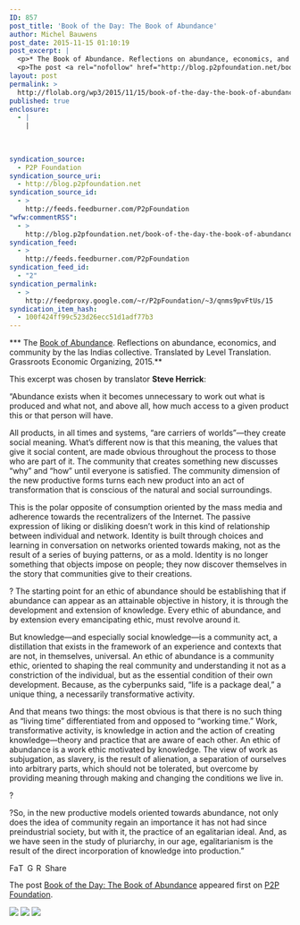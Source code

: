 ```yaml
---
ID: 857
post_title: 'Book of the Day: The Book of Abundance'
author: Michel Bauwens
post_date: 2015-11-15 01:10:19
post_excerpt: |
  <p>* The Book of Abundance. Reflections on abundance, economics, and community by the las Indias collective. Translated by Level Translation. Grassroots Economic Organizing, 2015. This excerpt was chosen by translator Steve Herrick: &ldquo;Abundance exists when it becomes unnecessary to work out what is produced and what not, and above all, how much access to a [&hellip;]</p>
  <p>The post <a rel="nofollow" href="http://blog.p2pfoundation.net/book-of-the-day-the-book-of-abundance/2015/11/15">Book of the Day: The Book of Abundance</a> appeared first on <a rel="nofollow" href="http://blog.p2pfoundation.net/">P2P Foundation</a>.</p>
layout: post
permalink: >
  http://flolab.org/wp3/2015/11/15/book-of-the-day-the-book-of-abundance-2/
published: true
enclosure:
  - |
    |
        
        
        
syndication_source:
  - P2P Foundation
syndication_source_uri:
  - http://blog.p2pfoundation.net
syndication_source_id:
  - >
    http://feeds.feedburner.com/P2pFoundation
"wfw:commentRSS":
  - >
    http://blog.p2pfoundation.net/book-of-the-day-the-book-of-abundance/2015/11/15/feed
syndication_feed:
  - >
    http://feeds.feedburner.com/P2pFoundation
syndication_feed_id:
  - "2"
syndication_permalink:
  - >
    http://feedproxy.google.com/~r/P2pFoundation/~3/qnms9pvFtUs/15
syndication_item_hash:
  - 100f424ff99c523d26ecc51d1adf77b3
---
```

*** The [Book of Abundance][1]. Reflections on abundance, economics, and community by the las Indias collective. Translated by Level Translation. Grassroots Economic Organizing, 2015.**

This excerpt was chosen by translator **Steve Herrick**:

“Abundance exists when it becomes unnecessary to work out what is produced and what not, and above all, how much access to a given product this or that person will have.

All products, in all times and systems, “are carriers of worlds”—they create social meaning. What’s different now is that this meaning, the values that give it social content, are made obvious throughout the process to those who are part of it. The community that creates something new discusses “why” and “how” until everyone is satisfied. The community dimension of the new productive forms turns each new product into an act of transformation that is conscious of the natural and social surroundings.

This is the polar opposite of consumption oriented by the mass media and adherence towards the recentralizers of the Internet. The passive expression of liking or disliking doesn’t work in this kind of relationship between individual and network. Identity is built through choices and learning in conversation on networks oriented towards making, not as the result of a series of buying patterns, or as a mold. Identity is no longer something that objects impose on people; they now discover themselves in the story that communities give to their creations.

? The starting point for an ethic of abundance should be establishing that if abundance can appear as an attainable objective in history, it is through the development and extension of knowledge. Every ethic of abundance, and by extension every emancipating ethic, must revolve around it.

But knowledge—and especially social knowledge—is a community act, a distillation that exists in the framework of an experience and contexts that are not, in themselves, universal. An ethic of abundance is a community ethic, oriented to shaping the real community and understanding it not as a constriction of the individual, but as the essential condition of their own development. Because, as the cyberpunks said, “life is a package deal,” a unique thing, a necessarily transformative activity.

And that means two things: the most obvious is that there is no such thing as “living time” differentiated from and opposed to “working time.” Work, transformative activity, is knowledge in action and the action of creating knowledge—theory and practice that are aware of each other. An ethic of abundance is a work ethic motivated by knowledge. The view of work as subjugation, as slavery, is the result of alienation, a separation of ourselves into arbitrary parts, which should not be tolerated, but overcome by providing meaning through making and changing the conditions we live in.

?

?So, in the new productive models oriented towards abundance, not only does the idea of community regain an importance it has not had since preindustrial society, but with it, the practice of an egalitarian ideal. And, as we have seen in the study of pluriarchy, in our age, egalitarianism is the result of the direct incorporation of knowledge into production.”

<a class="a2a_button_facebook" href="http://www.addtoany.com/add_to/facebook?linkurl=http%3A%2F%2Fblog.p2pfoundation.net%2Fbook-of-the-day-the-book-of-abundance%2F2015%2F11%2F15&linkname=Book%20of%20the%20Day%3A%20The%20Book%20of%20Abundance" title="Facebook" rel="nofollow"><img src="http://blog.p2pfoundation.net/wp-content/plugins/add-to-any/icons/facebook.png" width="16" height="16" alt="Facebook" /></a><a class="a2a_button_twitter" href="http://www.addtoany.com/add_to/twitter?linkurl=http%3A%2F%2Fblog.p2pfoundation.net%2Fbook-of-the-day-the-book-of-abundance%2F2015%2F11%2F15&linkname=Book%20of%20the%20Day%3A%20The%20Book%20of%20Abundance" title="Twitter" rel="nofollow"><img src="http://blog.p2pfoundation.net/wp-content/plugins/add-to-any/icons/twitter.png" width="16" height="16" alt="Twitter" /></a><a class="a2a_button_google_plus" href="http://www.addtoany.com/add_to/google_plus?linkurl=http%3A%2F%2Fblog.p2pfoundation.net%2Fbook-of-the-day-the-book-of-abundance%2F2015%2F11%2F15&linkname=Book%20of%20the%20Day%3A%20The%20Book%20of%20Abundance" title="Google+" rel="nofollow"><img src="http://blog.p2pfoundation.net/wp-content/plugins/add-to-any/icons/google_plus.png" width="16" height="16" alt="Google+" /></a><a class="a2a_button_reddit" href="http://www.addtoany.com/add_to/reddit?linkurl=http%3A%2F%2Fblog.p2pfoundation.net%2Fbook-of-the-day-the-book-of-abundance%2F2015%2F11%2F15&linkname=Book%20of%20the%20Day%3A%20The%20Book%20of%20Abundance" title="Reddit" rel="nofollow"><img src="http://blog.p2pfoundation.net/wp-content/plugins/add-to-any/icons/reddit.png" width="16" height="16" alt="Reddit" /></a><a class="a2a_dd a2a_target addtoany_share_save" href="https://www.addtoany.com/share#url=http%3A%2F%2Fblog.p2pfoundation.net%2Fbook-of-the-day-the-book-of-abundance%2F2015%2F11%2F15&title=Book%20of%20the%20Day%3A%20The%20Book%20of%20Abundance" id="wpa2a_2"><img src="http://blog.p2pfoundation.net/wp-content/plugins/add-to-any/share_save_120_16.png" width="120" height="16" alt="Share" /></a>

The post <a rel="nofollow" href="http://blog.p2pfoundation.net/book-of-the-day-the-book-of-abundance/2015/11/15">Book of the Day: The Book of Abundance</a> appeared first on <a rel="nofollow" href="http://blog.p2pfoundation.net/">P2P Foundation</a>.

<div class="feedflare">
  <a href="http://feeds.feedburner.com/~ff/P2pFoundation?a=qnms9pvFtUs:yWYHF-TXc2M:7Q72WNTAKBA"><img src="http://feeds.feedburner.com/~ff/P2pFoundation?d=7Q72WNTAKBA" border="0" /></img></a> <a href="http://feeds.feedburner.com/~ff/P2pFoundation?a=qnms9pvFtUs:yWYHF-TXc2M:D7DqB2pKExk"><img src="http://feeds.feedburner.com/~ff/P2pFoundation?i=qnms9pvFtUs:yWYHF-TXc2M:D7DqB2pKExk" border="0" /></img></a> <a href="http://feeds.feedburner.com/~ff/P2pFoundation?a=qnms9pvFtUs:yWYHF-TXc2M:2mJPEYqXBVI"><img src="http://feeds.feedburner.com/~ff/P2pFoundation?d=2mJPEYqXBVI" border="0" /></img></a>
</div>

<img src="http://feeds.feedburner.com/~r/P2pFoundation/~4/qnms9pvFtUs" height="1" width="1" alt="" />

 [1]: https://payhip.com/b/oztC